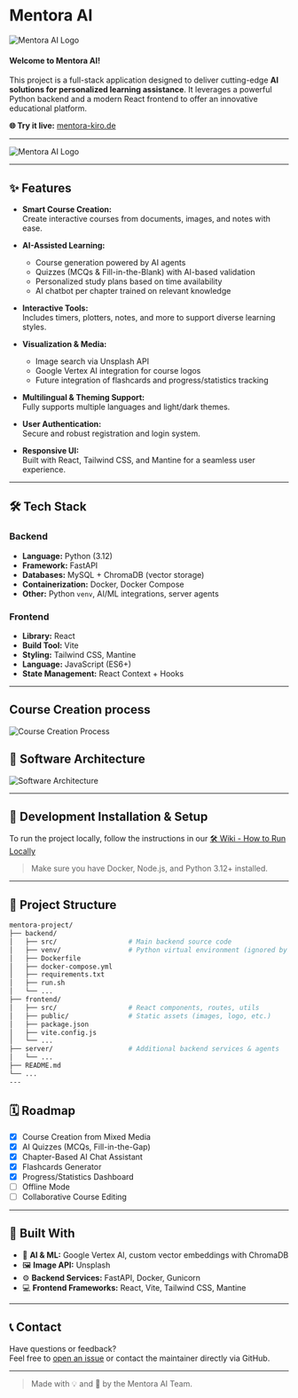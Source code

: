# Mentora AI

<picture>
  <source media="(prefers-color-scheme: dark)" srcset="https://github.com/marki28104-eng/Mentora/blob/main/frontend/public/logo_white.png?raw=true">
  <source media="(prefers-color-scheme: light)" srcset="https://github.com/marki28104-eng/Mentora/blob/main/frontend/public/logo_black.png?raw=true">
  <img alt="Mentora AI Logo" src="https://github.com/marki28104-eng/Mentora/blob/main/frontend/public/logo_white.png?raw=true">
</picture>

#### Welcome to **Mentora AI**!

This project is a full-stack application designed to deliver cutting-edge **AI solutions for personalized learning assistance**. It leverages a powerful Python backend and a modern React frontend to offer an innovative educational platform.

**🌐 Try it live:** [mentora-kiro.de](https://mentora-kiro.de)

---

<picture>
  <source media="(prefers-color-scheme: dark)" srcset=https://github.com/marki28104-eng/Mentora/blob/main/doc/dashboard_dark.png?raw=true">
  <source media="(prefers-color-scheme: light)" srcset="https://github.com/marki28104-eng/Mentora/blob/main/doc/dashboard_white.png?raw=true">
  <img alt="Mentora AI Logo" src="https://github.com/marki28104-eng/Mentora/blob/main/doc/logo.png?raw=true">
</picture>


---

## ✨ Features

- **Smart Course Creation:**  
  Create interactive courses from documents, images, and notes with ease.

- **AI-Assisted Learning:**  
  - Course generation powered by AI agents  
  - Quizzes (MCQs & Fill-in-the-Blank) with AI-based validation  
  - Personalized study plans based on time availability  
  - AI chatbot per chapter trained on relevant knowledge  

- **Interactive Tools:**  
  Includes timers, plotters, notes, and more to support diverse learning styles.

- **Visualization & Media:**  
  - Image search via Unsplash API  
  - Google Vertex AI integration for course logos  
  - Future integration of flashcards and progress/statistics tracking

- **Multilingual & Theming Support:**  
  Fully supports multiple languages and light/dark themes.

- **User Authentication:**  
  Secure and robust registration and login system.

- **Responsive UI:**  
  Built with React, Tailwind CSS, and Mantine for a seamless user experience.

---

## 🛠️ Tech Stack

### Backend
- **Language:** Python (3.12)
- **Framework:** FastAPI
- **Databases:** MySQL + ChromaDB (vector storage)
- **Containerization:** Docker, Docker Compose
- **Other:** Python `venv`, AI/ML integrations, server agents

### Frontend
- **Library:** React
- **Build Tool:** Vite
- **Styling:** Tailwind CSS, Mantine
- **Language:** JavaScript (ES6+)
- **State Management:** React Context + Hooks

---

## Course Creation process

![Course Creation Process](https://github.com/marki28104-eng/Mentora/blob/main/doc/final_diagram.png?raw=true)



## 📐 Software Architecture

![Software Architecture](https://github.com/marki28104-eng/Mentora/blob/main/doc/Editor%20_%20Mermaid%20Chart-2025-06-18-210221.png?raw=true)

---

## 🧪 Development Installation & Setup

To run the project locally, follow the instructions in our [🛠️ Wiki - How to Run Locally](https://github.com/marki28104-eng/Mentora/wiki/How-to-run-locally)

> Make sure you have Docker, Node.js, and Python 3.12+ installed.

---

## 📁 Project Structure

```bash
mentora-project/
├── backend/
│   ├── src/                  # Main backend source code
│   ├── venv/                 # Python virtual environment (ignored by git)
│   ├── Dockerfile
│   ├── docker-compose.yml
│   ├── requirements.txt
│   ├── run.sh
│   └── ...
├── frontend/
│   ├── src/                  # React components, routes, utils
│   ├── public/               # Static assets (images, logo, etc.)
│   ├── package.json
│   ├── vite.config.js
│   └── ...
├── server/                   # Additional backend services & agents
│   └── ...
├── README.md
└── ...
---
```

## 🗓️ Roadmap

- [x] Course Creation from Mixed Media
- [x] AI Quizzes (MCQs, Fill-in-the-Gap)
- [x] Chapter-Based AI Chat Assistant
- [X] Flashcards Generator
- [X] Progress/Statistics Dashboard
- [ ] Offline Mode
- [ ] Collaborative Course Editing

---

## 🧠 Built With

- 🧬 **AI & ML:** Google Vertex AI, custom vector embeddings with ChromaDB
- 🖼️ **Image API:** Unsplash
- ⚙️ **Backend Services:** FastAPI, Docker, Gunicorn
- 💻 **Frontend Frameworks:** React, Vite, Tailwind CSS, Mantine

---

## 📞 Contact

Have questions or feedback?  
Feel free to [open an issue](https://github.com/marki28104-eng/Mentora/issues) or contact the maintainer directly via GitHub.

---

> Made with 💡 and 🧠 by the Mentora AI Team.
